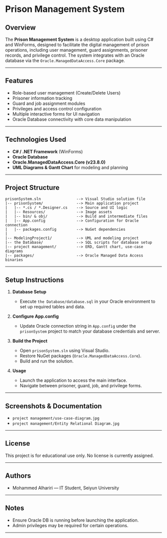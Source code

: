 # Prison Management System

## Overview

The **Prison Management System** is a desktop application built using C# and WinForms, designed to facilitate the digital management of prison operations, including user management, guard assignments, prisoner records, and privilege control. The system integrates with an Oracle database via the `Oracle.ManagedDataAccess.Core` package.

---

## Features

* Role-based user management (Create/Delete Users)
* Prisoner information tracking
* Guard and job assignment modules
* Privileges and access control configuration
* Multiple interactive forms for UI navigation
* Oracle Database connectivity with core data manipulation

---

## Technologies Used

* **C# / .NET Framework** (WinForms)
* **Oracle Database**
* **Oracle.ManagedDataAccess.Core (v23.8.0)**
* **UML Diagrams & Gantt Chart** for modeling and planning

---

## Project Structure

```
prisonSystem.sln                --> Visual Studio solution file
|-- prisonSystem/               --> Main application project
|   |-- *.cs / *.Designer.cs    --> Source and UI logic
|   |-- Resources/              --> Image assets
|   |-- bin/ & obj/             --> Build and intermediate files
|   |-- App.config              --> Configuration for Oracle connection
|   |-- packages.config         --> NuGet dependencies
|
|-- ModelingProject1/           --> UML and modeling project
|-- the Database/               --> SQL scripts for database setup
|-- project management/         --> ERD, Gantt chart, use-case diagrams
|-- packages/                   --> Oracle Managed Data Access binaries
```

---

## Setup Instructions

1. **Database Setup**

   * Execute `the Database/database.sql` in your Oracle environment to set up required tables and data.

2. **Configure App.config**

   * Update Oracle connection string in `App.config` under the `prisonSystem` project to match your database credentials and server.

3. **Build the Project**

   * Open `prisonSystem.sln` using Visual Studio.
   * Restore NuGet packages (`Oracle.ManagedDataAccess.Core`).
   * Build and run the solution.

4. **Usage**

   * Launch the application to access the main interface.
   * Navigate between prisoner, guard, job, and privilege forms.

---

## Screenshots & Documentation

* `project management/use-case-diagram.jpg`
* `project management/Entity Relational Diagram.jpg`

---

## License

This project is for educational use only. No license is currently assigned.

---

## Authors

* Mohammed Alhariri — IT Student, Seiyun University

---

## Notes

* Ensure Oracle DB is running before launching the application.
* Admin privileges may be required for certain operations.

---
